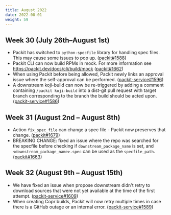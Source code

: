 ```yaml
---
title: August 2022
date: 2022-08-01
weight: 59
---
```


## Week 30 (July 26th–August 1st)

- Packit has switched to `python-specfile` library for handling spec files. This may cause some issues to pop up. ([packit#1588](https://github.com/packit/packit/pull/1588))
- Packit CLI can now build RPMs in mock. For more information see https://packit.dev/docs/cli/build/mock ([packit#1662](https://github.com/packit/packit/pull/1662))
- When using Packit before being allowed, Packit newly links an approval issue where the self-approval can be performed. ([packit-service#1596](https://github.com/packit/packit-service/pull/1596))
- A downstream koji-build can now be re-triggered by adding a comment containing `/packit koji-build` into a dist-git pull request with target branch corresponding to the branch the build should be acted upon. ([packit-service#1586](https://github.com/packit/packit-service/pull/1586))

## Week 31 (August 2nd – August 8th)

- Action `fix_spec_file` can change a spec file - Packit now preserves that change.
  ([packit#1679](https://github.com/packit/packit/pull/1679))
- BREAKING CHANGE: fixed an issue where the repo was searched for the specfile
  before checking if `downstream_package_name` is set, and
  `<downstream_package_name>.spec` can be used as the `specfile_path`.
  ([packit#1663](https://github.com/packit/packit/pull/1663))

## Week 32 (August 9th – August 15th)

- We have fixed an issue when propose downstream didn't retry to download sources that were not yet available at the time of the first attempt. ([packit-service#1609](https://github.com/packit/packit-service/pull/1609))
- When creating Copr builds, Packit will now retry multiple times in case there is a GitHub outage or an internal error. ([packit-service#1589](https://github.com/packit/packit-service/pull/1589))

